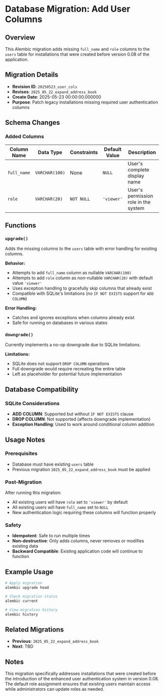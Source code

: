 <!--
This documentation was auto-generated by Claude on 2025-06-01T06-32-16.
Source file: ./src/backend/alembic/versions/2025_05_23_add_missing_user_columns.py
-->

# Database Migration: Add User Columns

## Overview

This Alembic migration adds missing `full_name` and `role` columns to the `users` table for installations that were created before version 0.08 of the application.

## Migration Details

- **Revision ID**: `20250523_user_cols`
- **Revises**: `2025_05_22_expand_address_book`
- **Create Date**: 2025-05-23 00:00:00.000000
- **Purpose**: Patch legacy installations missing required user authentication columns

## Schema Changes

### Added Columns

| Column Name | Data Type | Constraints | Default Value | Description |
|-------------|-----------|-------------|---------------|-------------|
| `full_name` | `VARCHAR(100)` | None | `NULL` | User's complete display name |
| `role` | `VARCHAR(20)` | `NOT NULL` | `'viewer'` | User's permission role in the system |

## Functions

### `upgrade()`

Adds the missing columns to the `users` table with error handling for existing columns.

**Behavior:**
- Attempts to add `full_name` column as nullable `VARCHAR(100)`
- Attempts to add `role` column as non-nullable `VARCHAR(20)` with default value `'viewer'`
- Uses exception handling to gracefully skip columns that already exist
- Compatible with SQLite's limitations (no `IF NOT EXISTS` support for `ADD COLUMN`)

**Error Handling:**
- Catches and ignores exceptions when columns already exist
- Safe for running on databases in various states

### `downgrade()`

Currently implements a no-op downgrade due to SQLite limitations.

**Limitations:**
- SQLite does not support `DROP COLUMN` operations
- Full downgrade would require recreating the entire table
- Left as placeholder for potential future implementation

## Database Compatibility

### SQLite Considerations

- **ADD COLUMN**: Supported but without `IF NOT EXISTS` clause
- **DROP COLUMN**: Not supported (affects downgrade implementation)
- **Exception Handling**: Used to work around conditional column addition

## Usage Notes

### Prerequisites

- Database must have existing `users` table
- Previous migration `2025_05_22_expand_address_book` must be applied

### Post-Migration

After running this migration:
- All existing users will have `role` set to `'viewer'` by default
- All existing users will have `full_name` set to `NULL`
- New authentication logic requiring these columns will function properly

### Safety

- **Idempotent**: Safe to run multiple times
- **Non-destructive**: Only adds columns, never removes or modifies existing data
- **Backward Compatible**: Existing application code will continue to function

## Example Usage

```bash
# Apply migration
alembic upgrade head

# Check migration status
alembic current

# View migration history
alembic history
```

## Related Migrations

- **Previous**: `2025_05_22_expand_address_book`
- **Next**: TBD

## Notes

This migration specifically addresses installations that were created before the introduction of the enhanced user authentication system in version 0.08. The default role assignment ensures that existing users maintain access while administrators can update roles as needed.